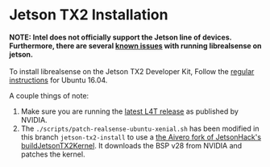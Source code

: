 # Jetson TX2 Installation

**NOTE: Intel does not officially support the Jetson line of devices. Furthermore, there are several [known issues](../../../issues?utf8=%E2%9C%93&q=is%3Aissue%20is%3Aopen%20jetson) with running librealsense on jetson.**<br/><br/>
To install librealsense on the Jetson TX2 Developer Kit, Follow the [regular instructions](installation.md) for Ubuntu 16.04.

A couple things of note:
1. Make sure you are running the [latest L4T release](https://developer.nvidia.com/embedded/linux-tegra) as published by NVIDIA.
2. The `./scripts/patch-realsense-ubuntu-xenial.sh` has been modified in this branch `jetson-tx2-install` to use a [the Aivero fork of JetsonHack's buildJetsonTX2Kernel](https://github.com/aivero/buildJetsonTX2Kernel/tree/fix/jetson_tx2). It downloads the BSP v28 from NVIDIA and patches the kernel.
